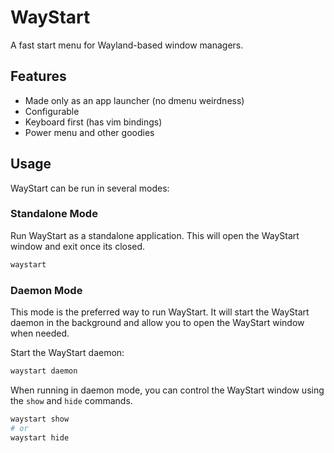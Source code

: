# WayStart

A fast start menu for Wayland-based window managers.

## Features

- Made only as an app launcher (no dmenu weirdness)
- Configurable
- Keyboard first (has vim bindings)
- Power menu and other goodies

## Usage

WayStart can be run in several modes:

### Standalone Mode

Run WayStart as a standalone application. This will open the WayStart window and exit once its closed.

```bash
waystart
```

### Daemon Mode

This mode is the preferred way to run WayStart. It will start the WayStart daemon in the background and allow you to open the WayStart window when needed.

Start the WayStart daemon:

```bash
waystart daemon
```

When running in daemon mode, you can control the WayStart window using the `show` and `hide` commands.

```bash
waystart show
# or
waystart hide
```
